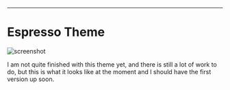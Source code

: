

---


# Espresso Theme

![screenshot](https://github.com/mattstewart32/espresso-theme-ui/blob/master/screenshot.png)

I am not quite finished with this theme yet, and there is still a lot of work to do, but this is what it looks like at the moment and I should have the first version up soon.
